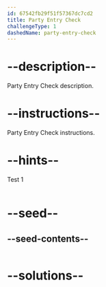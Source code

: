 ```yaml
---
id: 67542fb29f51f57367dc7cd2
title: Party Entry Check
challengeType: 1
dashedName: party-entry-check
---
```


# --description--

Party Entry Check description.

# --instructions--

Party Entry Check instructions.

# --hints--

Test 1

```js

```

# --seed--
## --seed-contents--

```js

```

# --solutions--

```js

```
